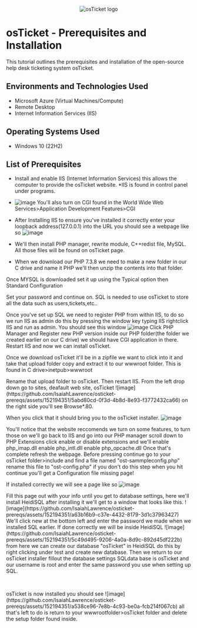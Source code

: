 <p align="center">
<img src="https://i.imgur.com/Clzj7Xs.png" alt="osTicket logo"/>
</p>

<h1>osTicket - Prerequisites and Installation</h1>
This tutorial outlines the prerequisites and installation of the open-source help desk ticketing system osTicket.<br />


<h2>Environments and Technologies Used</h2>

- Microsoft Azure (Virtual Machines/Compute)
- Remote Desktop
- Internet Information Services (IIS)

<h2>Operating Systems Used </h2>

- Windows 10</b> (22H2)

<h2>List of Prerequisites</h2>

- Install and enable IIS (Internet Information Services) this allows the computer to provide the osTicket website. *IIS is found in control panel under programs.
- ![image](https://github.com/IsaiahLawrence/osticket-prereqs/assets/152194351/1f2e2092-1793-4d90-93ac-e313bed86466) You'll also turn on CGI found in the World Wide Web Services>Application Development Features>CGI
- After Installing IIS to ensure you've installed it correctly enter your loopback address(127.0.0.1) into the URL you should see a webpage like so ![image](https://github.com/IsaiahLawrence/osticket-prereqs/assets/152194351/4a2ff9a8-9f73-4d6f-bf1b-8f213dbd423d) 

- We'll then install PHP manager, rewrite module, C++redist file, MySQL. All those files will be found on osTicket page.

- When we download our PHP 7.3.8 we need to make a new folder in our C drive and name it PHP we'll then unzip the contents into that folder.

<p> Once MYSQL is downloaded set it up using the Typical option then Standard Configuration

Set your password and continue on. SQL is needed to use osTicket to store all the data such as users,tickets,etc..

Once you've set up SQL we need to register PHP from within IIS, to do so we run IIS as admin do this by pressing the window key typing IIS rightclick IIS and run as admin. You should see this window ![image](https://github.com/IsaiahLawrence/osticket-prereqs/assets/152194351/502ee916-9afb-44eb-8454-702c75de4ea1) Click PHP Manager and Register new PHP version inside our PHP folder(the folder we created earlier on our C drive) we should have CGI application in there. Restart IIS and now we can install osTicket.

</p> Once we download osTicket it'll be in a zipfile we want to click into it and take that upload folder copy and extract it to our wwwroot folder. This is found in C drive>inetpub>wwwroot 
<p> Rename that upload folder to osTicket. Then restart IIS. From the left drop down go to sites, deafault web site, osTicket ![image](https://github.com/IsaiahLawrence/osticket-prereqs/assets/152194351/5abd80cd-0f3d-4b8d-8e93-f3772432ca66) on the right side you'll see Browse*.80.
  
  When you click that it should bring you to the osTicket installer. ![image](https://github.com/IsaiahLawrence/osticket-prereqs/assets/152194351/03d0eb69-561f-48eb-8d7c-17cb47858555)
</p>

<p>  You'll notice that the website reccomends we turn on some features, to turn those on we'll go back to IIS and go into our PHP manager scroll down to PHP Extensions click enable or disable extensions and we'll
  enable php_imap.dll
  enable php_intl.dll
  enable php_opcache.dll
Once that's complete refresh the webpage. Before pressing continue go to your osTicket folder>include and find a file named "ost-sammpleconfig.php" rename this file to "ost-config.php" if you don't do this step when you hit continue you'll get a Configuration file missing page!


 

If installed correctly we will see a page like so  ![image](https://github.com/IsaiahLawrence/osticket-prereqs/assets/152194351/2501b798-9c8c-4136-ac3b-4d82dd3708de)
 </p>

<p> Fill this page out with your info until you get to database settings, here we'll install HeidiSQL after installing it we'll get to a window that looks like this. ![image](https://github.com/IsaiahLawrence/osticket-prereqs/assets/152194351/a63b16b9-c37e-4432-8179-3d1c37963427) We'll click new at the bottom left and enter the password we made when we installed SQL earlier. If done correctly we will be inside HeidiSQL ![image](https://github.com/IsaiahLawrence/osticket-prereqs/assets/152194351/5c49d495-9206-4a0a-8d9c-892d45df222b) from here we can create our database "osTicket" in HeidiSQL do this by right clicking under test and create new database. Then we return to our osTicket installer fillout the database settings SQLdata base is osTicket and our username is root and enter the same password you use when setting up SQL.</p>
<br />
<p> osTicket is now installed you should see ![image](https://github.com/IsaiahLawrence/osticket-prereqs/assets/152194351/a538ce96-7e8b-4c93-be0a-fcb214f067cb) all that's left to do is return to your wwwrootfolder>osTicket folder and delete the setup folder found inside.

</p>
<p>
<br />

<br />

